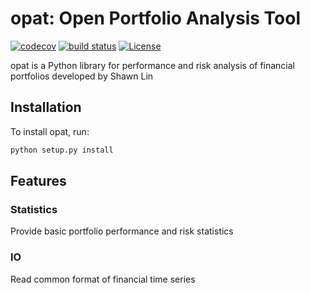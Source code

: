 # opat: Open Portfolio Analysis Tool

[![codecov](https://codecov.io/gh/shawnlinxl/opat/branch/master/graph/badge.svg)](https://codecov.io/gh/shawnlinxl/opat)
[![build status](https://travis-ci.org/shawnlinxl/opat.svg?branch=master)](https://travis-ci.org/shawnlinxl/opat)
[![License](https://img.shields.io/badge/License-Apache%202.0-blue.svg)](https://opensource.org/licenses/Apache-2.0)

opat is a Python library for performance and risk analysis of
financial portfolios developed by Shawn Lin

## Installation

To install opat, run:

```bash
python setup.py install
```

## Features

### Statistics
Provide basic portfolio performance and risk statistics

### IO
Read common format of financial time series